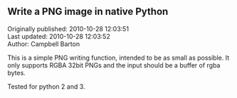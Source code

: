 ## Write a PNG image in native Python  
Originally published: 2010-10-28 12:03:51  
Last updated: 2010-10-28 12:03:52  
Author: Campbell Barton  
  
This is a simple PNG writing function, intended to be as small as possible.
It only supports RGBA 32bit PNGs and the input should be a buffer of rgba bytes.

Tested for python 2 and 3.